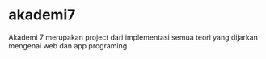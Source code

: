 # akademi7
Akademi 7 merupakan project dari implementasi semua teori yang dijarkan mengenai web dan app programing
